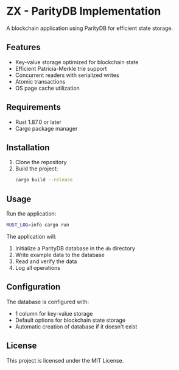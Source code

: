# ZX - ParityDB Implementation

A blockchain application using ParityDB for efficient state storage.

## Features

- Key-value storage optimized for blockchain state
- Efficient Patricia-Merkle trie support
- Concurrent readers with serialized writes
- Atomic transactions
- OS page cache utilization

## Requirements

- Rust 1.87.0 or later
- Cargo package manager

## Installation

1. Clone the repository
2. Build the project:
   ```bash
   cargo build --release
   ```

## Usage

Run the application:
```bash
RUST_LOG=info cargo run
```

The application will:
1. Initialize a ParityDB database in the `db` directory
2. Write example data to the database
3. Read and verify the data
4. Log all operations

## Configuration

The database is configured with:
- 1 column for key-value storage
- Default options for blockchain state storage
- Automatic creation of database if it doesn't exist

## License

This project is licensed under the MIT License.
